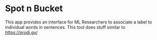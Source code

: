# Spot n Bucket

This app provides an interface for ML Researchers to associate a label to individual words in sentences.
This tool does stuff similar to https://prodi.gy/
